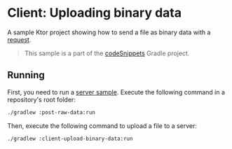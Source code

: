 # Client: Uploading binary data

A sample Ktor project showing how to send a file as binary data with a [request](https://ktor.io/docs/request.html).
> This sample is a part of the [codeSnippets](../../README.md) Gradle project.

## Running

First, you need to run a [server sample](../post-raw-data). Execute the following command in a repository's root folder:

```bash
./gradlew :post-raw-data:run
```

Then, execute the following command to upload a file to a server:

```bash
./gradlew :client-upload-binary-data:run
```